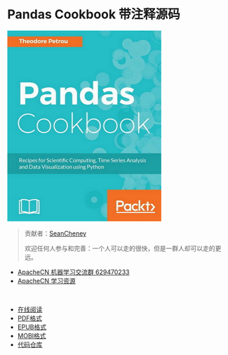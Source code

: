 # Pandas Cookbook 带注释源码

![](cover.jpg)

> 贡献者：[SeanCheney](https://github.com/iamseancheney)
> 
> 欢迎任何人参与和完善：一个人可以走的很快，但是一群人却可以走的更远。

+   [ApacheCN 机器学习交流群 629470233](http://shang.qq.com/wpa/qunwpa?idkey=30e5f1123a79867570f665aa3a483ca404b1c3f77737bc01ec520ed5f078ddef)
+   [ApacheCN 学习资源](http://www.apachecn.org/)

&zwj;

+ [在线阅读](https://pdcb.apachecn.org)
+ [PDF格式](https://www.gitbook.com/download/pdf/book/wizardforcel/pandas-cookbook-code-notes)
+ [EPUB格式](https://www.gitbook.com/download/epub/book/wizardforcel/pandas-cookbook-code-notes)
+ [MOBI格式](https://www.gitbook.com/download/mobi/book/wizardforcel/pandas-cookbook-code-notes)
+ [代码仓库](https://github.com/apachecn/pandas-cookbook-code-notes)
